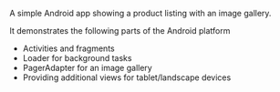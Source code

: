 A simple Android app showing a product listing with an image gallery.

It demonstrates the following parts of the Android platform
- Activities and fragments
- Loader for background tasks
- PagerAdapter for an image gallery
- Providing additional views for tablet/landscape devices

